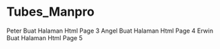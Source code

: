 # Tubes_Manpro
Peter Buat Halaman Html Page 3
Angel Buat Halaman Html Page 4
Erwin Buat Halaman Html Page 5
